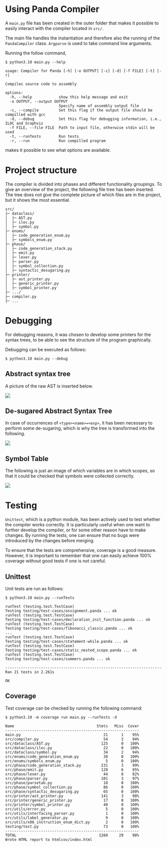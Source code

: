 # Using Panda Compiler

A ```main.py``` file has been created in the outer folder that makes it possible to easily interact with the compiler located in ```src/```. 

The main file handles the instantiation and therefore also the running of the ```PandaCompiler``` class. ```Argparse``` is used to take command line arguments. 

Running the follow command,

```
$ python3.10 main.py --help

usage: Compiler for Panda [-h] [-o OUTPUT] [-c] [-d] [-f FILE] [-t] [-r]

Compiles source code to assembly

options:
  -h, --help            show this help message and exit
  -o OUTPUT, --output OUTPUT
                        Specify name of assembly output file
  -c, --compile         Set this flag if the output file should be compilled with gcc
  -d, --debug           Set this flag for debugging information, i.e., ILOC and Graphviz
  -f FILE, --file FILE  Path to input file, otherwise stdin will be used
  -t, --runTests        Run tests
  -r, --run             Run compilled program
```

makes it possible to see what options are available.

# Project structure
The compiler is divided into phases and different functionality groupings. To give an overview of the project, the following file tree has been inserted. The tree does not give the complete picture of which files are in the project, but it shows the most essential.

```
src/
├─ dataclass/
│  ├─ AST.py
│  ├─ iloc.py
│  ├─ symbol.py
├─ enums/
│  ├─ code_generation_enum.py
│  ├─ symbols_enum.py
├─ phase/
│  ├─ code_generation_stack.py
│  ├─ emit.py
│  ├─ lexer.py
│  ├─ parser.py
│  ├─ symbol_collection.py
│  ├─ syntactic_desugaring.py
├─ printer/
│  ├─ ast_printer.py
│  ├─ generic_printer.py
│  ├─ symbol_printer.py
├─ .../
├─ compiler.py
├─ ...
```

# Debugging
For debugging reasons, it was chosen to develop some printers for the syntax trees, to be able to see the structure of the program graphically.

Debugging can be executed as follows:
```
$ python3.10 main.py --debug
```

## Abstract syntax tree
A picture of the raw AST is inserted below.

![](src/printer/images/AST.src/output/a.gv.png)

## De-sugared Abstract Syntax Tree
In case of occurrences of ```<type><name>=<exp>```, it has been necessary to perform some de-sugaring, which is why the tree is transformed into the following.

![](src/printer/images/AST-desugar.src/output/a.gv.png)

## Symbol Table
The following is just an image of which variables are in which scopes, so that it could be checked that symbols were collected correctly.

![](src/printer/images/Symbol.src/output/a.gv.png)


# Testing
```Unittest```, which is a python module, has been actively used to test whether the compiler works correctly. It is particularly useful when one want to further develop the compiler, or for some other reason have to make changes. By running the tests, one can ensure that no bugs were introduced by the changes before merging.

To ensure that the tests are comprehensive, coverage is a good measure. However, it is important to remember that one can easily achieve 100% coverage without good tests if one is not careful.

## Unittest
Unit tests are run as follows:
```
$ python3.10 main.py --runTests

runTest (testing.test.TestCase)
Testing testing/test-cases/assignment.panda ... ok
runTest (testing.test.TestCase)
Testing testing/test-cases/declaration_init_function.panda ... ok
runTest (testing.test.TestCase)
Testing testing/test-cases/fibonacci_classic.panda ... ok
...
runTest (testing.test.TestCase)
Testing testing/test-cases/statement-while.panda ... ok
runTest (testing.test.TestCase)
Testing testing/test-cases/static_nested_scope.panda ... ok
runTest (testing.test.TestCase)
Testing testing/test-cases/summers.panda ... ok

----------------------------------------------------------------------
Ran 21 tests in 2.261s

OK
```

## Coverage
Test coverage can be checked by running the following command:
```
$ python3.10 -m coverage run main.py --runTests -d

Name                                     Stmts   Miss  Cover
------------------------------------------------------------
main.py                                     21      1    95%
src/compiler.py                             54      3    94%
src/dataclass/AST.py                       125      0   100%
src/dataclass/iloc.py                       22      0   100%
src/dataclass/symbol.py                     34      2    94%
src/enums/code_generation_enum.py           38      0   100%
src/enums/symbols_enum.py                    5      0   100%
src/phase/code_generation_stack.py         231      3    99%
src/phase/emit.py                          128      6    95%
src/phase/lexer.py                          44      8    82%
src/phase/parser.py                        101      3    97%
src/phase/parsetab.py                       18      0   100%
src/phase/symbol_collection.py              86      0   100%
src/phase/syntactic_desugaring.py           65      0   100%
src/printer/ast_printer.py                 141      3    98%
src/printer/generic_printer.py              17      0   100%
src/printer/symbol_printer.py               40      0   100%
src/utils/error.py                           5      0   100%
src/utils/interfacing_parser.py              1      0   100%
src/utils/label_generator.py                 9      0   100%
src/utils/x86_instruction_enum_dict.py       2      0   100%
testing/test.py                             73      0   100%
------------------------------------------------------------
TOTAL                                     1260     29    98%
Wrote HTML report to htmlcov/index.html
```